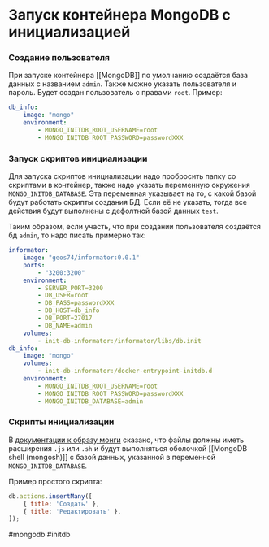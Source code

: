 
# Запуск контейнера MongoDB с инициализацией

###  Создание пользователя

При запуске контейнера  [[MongoDB]] по умолчанию создаётся база данных с названием `admin`. Также можно указать пользователя и пароль. Будет создан пользователь с правами `root`. Пример:

```yaml
db_info:
	image: "mongo"
	environment:
		- MONGO_INITDB_ROOT_USERNAME=root
		- MONGO_INITDB_ROOT_PASSWORD=passwordXXX
```


###  Запуск скриптов инициализации

Для запуска скриптов инициализации надо пробросить папку со скриптами в контейнер, также надо указать переменную окружения `MONGO_INITDB_DATABASE`. Эта переменная указывает на то, с какой базой будут работать скрипты создания БД. Если её не указать, тогда все действия будут выполнены с дефолтной базой данных `test`.

Таким образом, если участь, что при создании пользователя создаётся бд `admin`, то надо писать примерно так:

```yaml
informator:
	image: "geos74/informator:0.0.1"
	ports:
		- "3200:3200"
	environment:
		- SERVER_PORT=3200
		- DB_USER=root
		- DB_PASS=passwordXXX
		- DB_HOST=db_info
		- DB_PORT=27017
		- DB_NAME=admin
	volumes:
		- init-db-informator:/informator/libs/db.init
db_info:
	image: "mongo"
	volumes:
		- init-db-informator:/docker-entrypoint-initdb.d
	environment:
		- MONGO_INITDB_ROOT_USERNAME=root
		- MONGO_INITDB_ROOT_PASSWORD=passwordXXX
		- MONGO_INITDB_DATABASE=admin
```


### Скрипты инициализации

В [документации к образу монги](https://hub.docker.com/_/mongo) сказано, что файлы должны иметь расширения `.js` или `.sh`  и будут выполняться оболочкой [[MongoDB shell (mongosh)]] с базой данных, указанной в переменной `MONGO_INITDB_DATABASE`.

Пример простого скрипта:
```js
db.actions.insertMany([
	{ title: 'Создать' },
	{ title: 'Редактировать' },
]);
```


#mongodb #initdb